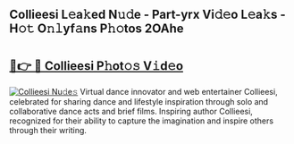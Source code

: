 ## Collieesi L𝚎a𝚔ed N𝚞𝚍e - Part-yrx Vi𝚍𝚎o L𝚎a𝚔s - H𝚘𝚝 O𝚗𝚕yf𝚊ns P𝚑𝚘tos 2OAhe

# <h2><a href="http://kf33zj.oniu.top/?m=Collieesi">🔗👉 🔴 Collieesi P𝚑ot𝚘𝚜 V𝚒d𝚎o</a></h2>

[![Collieesi Nu𝚍e𝚜](https://i.imgur.com/0qMVB7G.gif)](http://kf33zj.oniu.top/?m=Collieesi)
Virtual dance innovator and web entertainer Collieesi, celebrated for sharing dance and lifestyle inspiration through solo and collaborative dance acts and brief films. Inspiring author Collieesi, recognized for their ability to capture the imagination and inspire others through their writing.  
